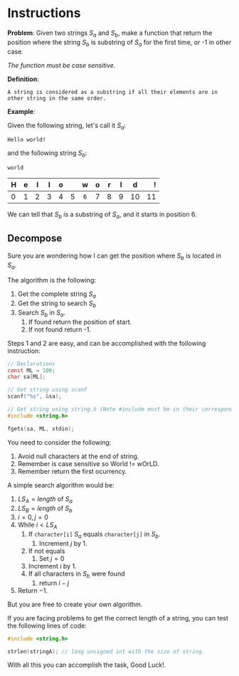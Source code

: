 # Instructions

**Problem**: Given two strings $S_a$ and $S_b$, make a function that return the position where the string $S_b$ is substring of $S_a$ for the first time, or -1 in other case.

_The function must be case sensitive._

**Definition**:
```
A string is considered as a substring if all their elements are in other string in the same order.
```

**Example**:

Given the following string, let's call it $S_a$:

```
Hello world!
```

and the following string $S_b$:

```
world
```


| H | e | l | l | o |  | w | o | r | l | d | ! |
|---|:-:|:-:|:-:|:-:|:-:|:-:|:-:|:-:|:-:|:-:|--:|
| 0 | 1 | 2 | 3 | 4 | 5 |`6`| 7 | 8 | 9 | 10 | 11 |


We can tell that $S_b$ is a substring of $S_a$, and it starts in position 6.

## Decompose

Sure you are wondering how I can get the position where $S_b$ is located in $S_a$.

The algorithm is the following:

1. Get the complete string $S_a$
2. Get the string to search $S_b$
3. Search $S_b$ in $S_a$.
    1. If found return the position of start.
    2. If not found return -1.

Steps 1 and 2 are easy, and can be accomplished with the following instruction:

```c
// Declarations
const ML = 100;
char sa[ML];

// Get string using scanf
scanf("%s", &sa);

// Get string using string.h (Note #include must be in their corresponding section)
#include <string.h> 

fgets(sa, ML, stdin);
```

You need to consider the following:

1. Avoid null characters at the end of string.
2. Remember is case sensitive so World != wOrLD.
3. Remember return the first ocurrency.

A simple search algorithm would be:

1. $LS_A = length$ of $S_a$
2. $LS_B = length$ of $S_b$
3. $i = 0, j= 0$
3. While $i < LS_A$
    1. If `character[i]` $S_a$ equals `character[j]` in $S_b$.
        1. Increment $j$ by 1.
    2. If not equals
        1. Set $j = 0$
    3. Increment $i$ by 1.
    4. If all characters in $S_b$ were found
        1. return $i - j$ 
4. Return $-1$.

But you are free to create your own algorithm.

If you are facing problems to get the correct length of a string, you can test the following lines of code:

```c
#include <string.h>

strlen(stringA); // long unsigned int with the size of string.
```

With all this you can accomplish the task, Good Luck!.
